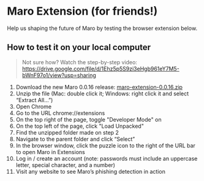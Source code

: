 # Maro Extension (for friends!)

Help us shaping the future of Maro by testing the browser extension below.

## How to test it on your local computer

> Not sure how? Watch the step-by-step video:<br>
> https://drive.google.com/file/d/1Ehz5p5S9zi3eHgb961eY7M5-bWnF97o1/view?usp=sharing

1. Download the new Maro 0.0.16 release: [maro-extension-0.0.16.zip](https://github.com/user-attachments/files/18086505/maro-0.0.16.zip)
2. Unzip the file (Mac: double click it; Windows: right click it and select “Extract All…”)
3. Open Chrome
4. Go to the URL chrome://extensions
5. On the top right of the page, toggle "Developer Mode" on
6. On the top left of the page, click "Load Unpacked"
7. Find the unzipped folder made on step 2
8. Navigate to the parent folder and click “Select”
9. In the browser window, click the puzzle icon to the right of the URL bar to open Maro in Extensions
10. Log in / create an account (note: passwords must include an uppercase letter, special character, and a number)
11. Visit any website to see Maro’s phishing detection in action

